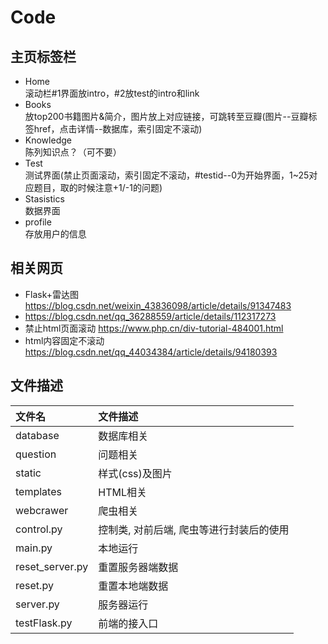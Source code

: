 # Code

## 主页标签栏
- Home  
  滚动栏#1界面放intro，#2放test的intro和link
- Books  
  放top200书籍图片&简介，图片放上对应链接，可跳转至豆瓣(图片--豆瓣<a></a>标签href，点击详情--数据库，索引固定不滚动)
- Knowledge  
  陈列知识点？（可不要）
- Test  
  测试界面(禁止页面滚动，索引固定不滚动，#testid--0为开始界面，1~25对应题目，取的时候注意+1/-1的问题)
- Stasistics  
  数据界面
- profile  
  存放用户的信息
  
## 相关网页
- Flask+雷达图  https://blog.csdn.net/weixin_43836098/article/details/91347483
- https://blog.csdn.net/qq_36288559/article/details/112317273 
- 禁止html页面滚动  https://www.php.cn/div-tutorial-484001.html
- html内容固定不滚动  https://blog.csdn.net/qq_44034384/article/details/94180393


## 文件描述

| 文件名          | 文件描述                                 |
| :-------------- | :--------------------------------------- |
| database        | 数据库相关                               |
| question        | 问题相关                                 |
| static          | 样式(css)及图片                          |
| templates       | HTML相关                                 |
| webcrawer       | 爬虫相关                                 |
| control.py      | 控制类, 对前后端, 爬虫等进行封装后的使用 |
| main.py         | 本地运行                                 |
| reset_server.py | 重置服务器端数据                         |
| reset.py        | 重置本地端数据                           |
| server.py       | 服务器运行                               |
| testFlask.py    | 前端的接入口                             |